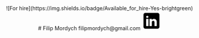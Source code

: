 <div align="center">
![For hire](https://img.shields.io/badge/Available_for_hire-Yes-brightgreen)
</div>

<div align="center">
  # Filip Mordych 
  filipmordych@gmail.com
  <a href="https://www.linkedin.com/in/filip-mordych-b38164161/"><img src="https://raw.githubusercontent.com/simple-icons/simple-icons/c2eb7fd6c20509ec14f8fadaadb81cf780ddf891/icons/linkedin.svg" width="50" alt="LinkedIn"></a>
</div>
